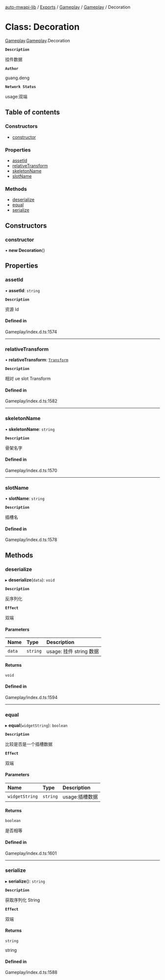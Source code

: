 [auto-mwapi-lib](../README.md) / [Exports](../modules.md) / [Gameplay](../modules/Gameplay.md) / [Gameplay](../modules/Gameplay.Gameplay.md) / Decoration

# Class: Decoration

[Gameplay](../modules/Gameplay.md).[Gameplay](../modules/Gameplay.Gameplay.md).Decoration

**`Description`**

挂件数据

**`Author`**

guang.deng

**`Network Status`**

usage:双端

## Table of contents

### Constructors

- [constructor](Gameplay.Gameplay.Decoration.md#constructor)

### Properties

- [assetId](Gameplay.Gameplay.Decoration.md#assetid)
- [relativeTransform](Gameplay.Gameplay.Decoration.md#relativetransform)
- [skeletonName](Gameplay.Gameplay.Decoration.md#skeletonname)
- [slotName](Gameplay.Gameplay.Decoration.md#slotname)

### Methods

- [deserialize](Gameplay.Gameplay.Decoration.md#deserialize)
- [equal](Gameplay.Gameplay.Decoration.md#equal)
- [serialize](Gameplay.Gameplay.Decoration.md#serialize)

## Constructors

### constructor

• **new Decoration**()

## Properties

### assetId

• **assetId**: `string`

**`Description`**

资源 Id

#### Defined in

Gameplay/index.d.ts:1574

---

### relativeTransform

• **relativeTransform**: [`Transform`](Type.Type.Transform.md)

**`Description`**

相对 ue slot Transform

#### Defined in

Gameplay/index.d.ts:1582

---

### skeletonName

• **skeletonName**: `string`

**`Description`**

骨架名字

#### Defined in

Gameplay/index.d.ts:1570

---

### slotName

• **slotName**: `string`

**`Description`**

插槽名

#### Defined in

Gameplay/index.d.ts:1578

## Methods

### deserialize

▸ **deserialize**(`data`): `void`

**`Description`**

反序列化

**`Effect`**

双端

#### Parameters

| Name   | Type     | Description             |
| :----- | :------- | :---------------------- |
| `data` | `string` | usage: 挂件 string 数据 |

#### Returns

`void`

#### Defined in

Gameplay/index.d.ts:1594

---

### equal

▸ **equal**(`widgetString`): `boolean`

**`Description`**

比较是否是一个插槽数据

**`Effect`**

双端

#### Parameters

| Name           | Type     | Description    |
| :------------- | :------- | :------------- |
| `widgetString` | `string` | usage:插槽数据 |

#### Returns

`boolean`

是否相等

#### Defined in

Gameplay/index.d.ts:1601

---

### serialize

▸ **serialize**(): `string`

**`Description`**

获取序列化 String

**`Effect`**

双端

#### Returns

`string`

string

#### Defined in

Gameplay/index.d.ts:1588
